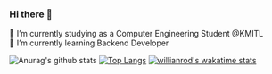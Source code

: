 ### Hi there 👋

🔭 I’m currently studying as a Computer Engineering Student @KMITL  
🌱 I’m currently learning Backend Developer

![Anurag's github stats](https://github-readme-stats.vercel.app/api?username=Poomipat-Ch&theme=radical&show_icons=true&include_all_commits=true)
[![Top Langs](https://github-readme-stats.vercel.app/api/top-langs/?username=Poomipat-Ch&layout=compact&theme=radical&show_icons=true)](https://github.com/anuraghazra/github-readme-stats)
[![willianrod's wakatime stats](https://github-readme-stats.vercel.app/api/wakatime?username=Poomipat-Ch)](https://github.com/anuraghazra/github-readme-stats)
